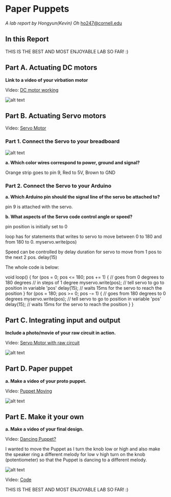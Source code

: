 # Paper Puppets

*A lab report by Hongyun(Kevin) Oh*
ho247@cornell.edu


## In this Report

THIS IS THE BEST AND MOST ENJOYABLE LAB SO FAR! :) 


## Part A. Actuating DC motors
 
**Link to a video of your virbation motor**

Video:   [DC motor working](https://youtu.be/3zkNKT3zdvQ)

 ![alt text](https://github.com/contactkoh/IDD-Fa18-Lab4/blob/master/DCmotor.jpg)

## Part B. Actuating Servo motors
 Video:   [Servo Motor](https://youtu.be/nEDxBitw8-o)

### Part 1. Connect the Servo to your breadboard

 ![alt text](https://github.com/contactkoh/IDD-Fa18-Lab4/blob/master/BreadboardServo.jpg)

**a. Which color wires correspond to power, ground and signal?**

Orange strip goes to pin 9, Red to 5V, Brown to GND


### Part 2. Connect the Servo to your Arduino

**a. Which Arduino pin should the signal line of the servo be attached to?**

pin 9 is attached with the servo.

**b. What aspects of the Servo code control angle or speed?**

pin position is initially set to 0

loop has for statements that writes to servo to move between 0 to 180 and from 180 to 0.
myservo.write(pos)

Speed can be controlled by delay duration for servo to  move from 1 pos to the next 2 pos.
delay(15)

The whole code is below:


void loop() {
  for (pos = 0; pos <= 180; pos += 1) { // goes from 0 degrees to 180 degrees
    // in steps of 1 degree
    myservo.write(pos);              // tell servo to go to position in variable 'pos'
    delay(15);                       // waits 15ms for the servo to reach the position
  }
  for (pos = 180; pos >= 0; pos -= 1) { // goes from 180 degrees to 0 degrees
    myservo.write(pos);              // tell servo to go to position in variable 'pos'
    delay(15);                       // waits 15ms for the servo to reach the position
  }
}


## Part C. Integrating input and output

**Include a photo/movie of your raw circuit in action.**

Video:   [Servo Motor with raw circuit](https://youtu.be/IAmvl3osk8M)

 ![alt text](https://github.com/contactkoh/IDD-Fa18-Lab4/blob/master/ServoCircuit.jpg)


## Part D. Paper puppet

**a. Make a video of your proto puppet.**

Video:   [Puppet Moving](https://youtu.be/v9OuYEZoh2U)

 ![alt text](https://github.com/contactkoh/IDD-Fa18-Lab4/blob/master/Puppet2.jpg)



## Part E. Make it your own

**a. Make a video of your final design.**
 
 Video:   [Dancing Puppet?](https://youtu.be/BKOy3Jmkx3Q)
 
 I wanted to move the Puppet as I turn the knob low or high and also make the speaker ring a different melody for low v high turn on the knob (potentiometer) so that the Puppet is dancing to a different melody.
 
  ![alt text](https://github.com/contactkoh/IDD-Fa18-Lab4/blob/master/DancingServo.jpg)


 Video:   [Code](https://github.com/contactkoh/IDD-Fa18-Lab4/blob/master/toneMelody_Servo.ino)


 THIS IS THE BEST AND MOST ENJOYABLE LAB SO FAR! :)


 
